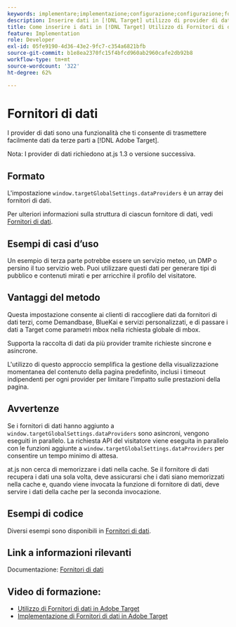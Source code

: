 ```yaml
---
keywords: implementare;implementazione;configurazione;configurazione;fornitori di dati
description: Inserire dati in [!DNL Target] utilizzo di provider di dati.
title: Come inserire i dati in [!DNL Target] Utilizzo di Fornitori di dati?
feature: Implementation
role: Developer
exl-id: 05fe9190-4d36-43e2-9fc7-c354a6821bfb
source-git-commit: b1e8ea2370fc15f4bfcd960ab2960cafe2db92b8
workflow-type: tm+mt
source-wordcount: '322'
ht-degree: 62%

---
```


# Fornitori di dati

I provider di dati sono una funzionalità che ti consente di trasmettere facilmente dati da terze parti a [!DNL Adobe Target].

Nota: I provider di dati richiedono at.js 1.3 o versione successiva.

## Formato

L&#39;impostazione `window.targetGlobalSettings.dataProviders` è un array dei fornitori di dati.

Per ulteriori informazioni sulla struttura di ciascun fornitore di dati, vedi [Fornitori di dati](https://developer.adobe.com/target/implement/client-side/atjs/atjs-functions/targetglobalsettings/).

## Esempi di casi d’uso

Un esempio di terza parte potrebbe essere un servizio meteo, un DMP o persino il tuo servizio web. Puoi utilizzare questi dati per generare tipi di pubblico e contenuti mirati e per arricchire il profilo del visitatore.

## Vantaggi del metodo

Questa impostazione consente ai clienti di raccogliere dati da fornitori di dati terzi, come Demandbase, BlueKai e servizi personalizzati, e di passare i dati a Target come parametri mbox nella richiesta globale di mbox.

Supporta la raccolta di dati da più provider tramite richieste sincrone e asincrone.

L&#39;utilizzo di questo approccio semplifica la gestione della visualizzazione momentanea del contenuto della pagina predefinito, inclusi i timeout indipendenti per ogni provider per limitare l&#39;impatto sulle prestazioni della pagina.

## Avvertenze

Se i fornitori di dati hanno aggiunto a `window.targetGlobalSettings.dataProviders` sono asincroni, vengono eseguiti in parallelo. La richiesta API del visitatore viene eseguita in parallelo con le funzioni aggiunte a `window.targetGlobalSettings.dataProviders` per consentire un tempo minimo di attesa.

at.js non cerca di memorizzare i dati nella cache. Se il fornitore di dati recupera i dati una sola volta, deve assicurarsi che i dati siano memorizzati nella cache e, quando viene invocata la funzione di fornitore di dati, deve servire i dati della cache per la seconda invocazione.

## Esempi di codice

Diversi esempi sono disponibili in [Fornitori di dati](https://developer.adobe.com/target/implement/client-side/atjs/atjs-functions/targetglobalsettings/).

## Link a informazioni rilevanti

Documentazione: [Fornitori di dati](https://developer.adobe.com/target/implement/client-side/atjs/atjs-functions/targetglobalsettings/)

## Video di formazione:

* [Utilizzo di Fornitori di dati in Adobe Target](https://helpx.adobe.com/it/target/kt/using/dataProviders-atjs-feature-video-use.html)
* [Implementazione di Fornitori di dati in Adobe Target](https://helpx.adobe.com/it/target/kt/using/dataProviders-atjs-technical-video-implement.html)
